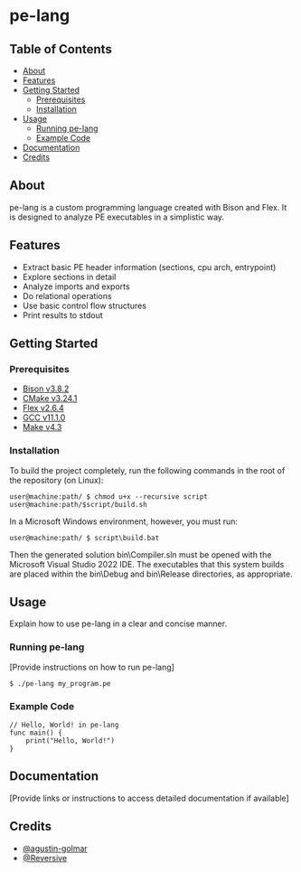 # pe-lang

## Table of Contents

- [About](#about)
- [Features](#features)
- [Getting Started](#getting-started)
  - [Prerequisites](#prerequisites)
  - [Installation](#installation)
- [Usage](#usage)
  - [Running pe-lang](#running-pe-lang)
  - [Example Code](#example-code)
- [Documentation](#documentation)
- [Credits](#credits)

## About

pe-lang is a custom programming language created with Bison and Flex. It is designed to analyze PE executables in a simplistic way.

## Features

- Extract basic PE header information (sections, cpu arch, entrypoint)
- Explore sections in detail
- Analyze imports and exports
- Do relational operations
- Use basic control flow structures
- Print results to stdout

## Getting Started

### Prerequisites

* [Bison v3.8.2](https://www.gnu.org/software/bison/)
* [CMake v3.24.1](https://cmake.org/)
* [Flex v2.6.4](https://github.com/westes/flex)
* [GCC v11.1.0](https://gcc.gnu.org/)
* [Make v4.3](https://www.gnu.org/software/make/)

### Installation

To build the project completely, run the following commands in the root of the repository (on Linux):
```
user@machine:path/ $ chmod u+x --recursive script
user@machine:path/$script/build.sh
```
In a Microsoft Windows environment, however, you must run:
```
user@machine:path/ $ script\build.bat
```
Then the generated solution bin\Compiler.sln must be opened with the Microsoft Visual Studio 2022 IDE. The executables that this system builds are placed within the bin\Debug and bin\Release directories, as appropriate.

## Usage
Explain how to use pe-lang in a clear and concise manner.

### Running pe-lang
[Provide instructions on how to run pe-lang]
```
$ ./pe-lang my_program.pe
```
### Example Code
```
// Hello, World! in pe-lang
func main() {
    print("Hello, World!")
}
```
## Documentation
[Provide links or instructions to access detailed documentation if available]

## Credits
- [@agustin-golmar](https://github.com/agustin-golmar/)
- [@Reversive](https://github.com/Reversive)

